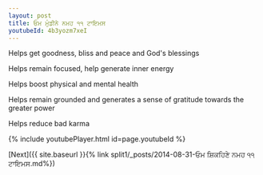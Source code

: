 ```yaml
---
layout: post
title: ਓਮ ਮੁੰਡੀਨੇ ਨਮਹ ੧੧ ਟਾਇਮਸ
youtubeId: 4b3yozm7xeI
---
```

 
 
Helps get goodness, bliss and peace and God's blessings
 
Helps remain focused, help generate inner energy 
 
Helps boost physical and mental health 
 
Helps remain grounded and generates a sense of gratitude towards the greater power 
 
Helps reduce bad karma
 
 
 
 


{% include youtubePlayer.html id=page.youtubeId %}
 
[Next]({{ site.baseurl }}{% link  split1/_posts/2014-08-31-ਓਮ ਸ਼ਿਕਹਿਣੇ ਨਮਹ ੧੧ ਟਾਇਮਸ.md%})
 
